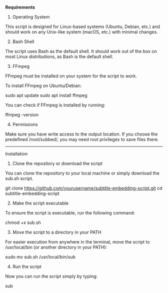 <strong>Requirements</strong>

1. Operating System

This script is designed for Linux-based systems (Ubuntu, Debian, etc.) and should work on any Unix-like system (macOS, etc.) with minimal changes.

2. Bash Shell

The script uses Bash as the default shell. It should work out of the box on most Linux distributions, as Bash is the default shell.


3. FFmpeg

FFmpeg must be installed on your system for the script to work.


To install FFmpeg on Ubuntu/Debian:

sudo apt update
sudo apt install ffmpeg

You can check if FFmpeg is installed by running:

ffmpeg -version

4. Permissions

Make sure you have write access to the output location. If you choose the predefined /root/subbed/, you may need root privileges to save files there.



---

Installation

1. Clone the repository or download the script

You can clone the repository to your local machine or simply download the sub.sh script.

git clone https://github.com/yourusername/subtitle-embedding-script.git
cd subtitle-embedding-script

2. Make the script executable

To ensure the script is executable, run the following command:

chmod +x sub.sh

3. Move the script to a directory in your PATH

For easier execution from anywhere in the terminal, move the script to /usr/local/bin (or another directory in your PATH):

sudo mv sub.sh /usr/local/bin/sub

4. Run the script

Now you can run the script simply by typing:

sub
